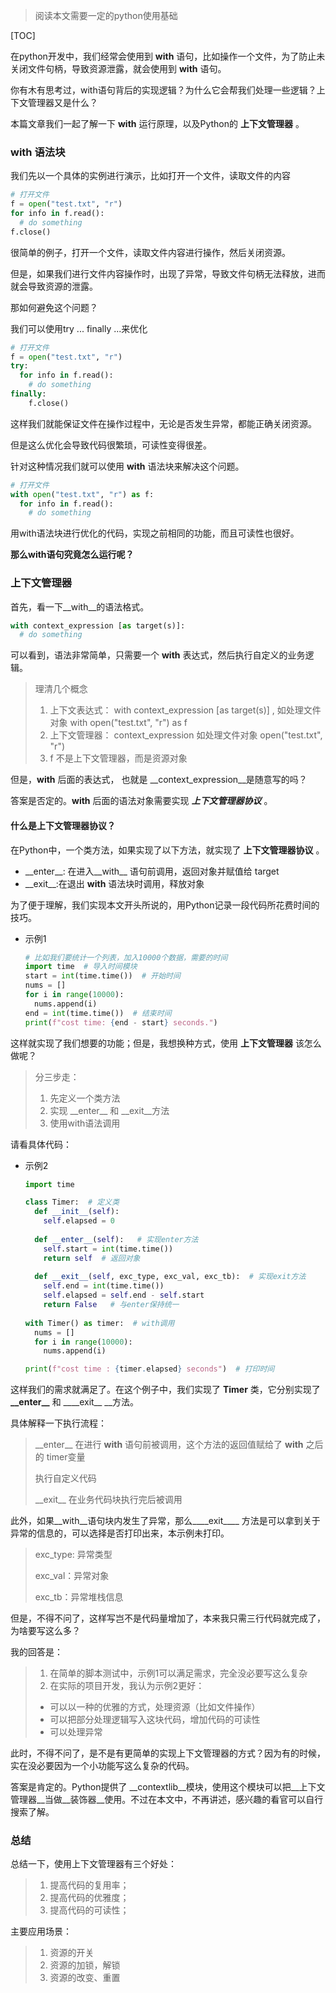 > 阅读本文需要一定的python使用基础

[TOC]

在python开发中，我们经常会使用到 __with__ 语句，比如操作一个文件，为了防止未关闭文件句柄，导致资源泄露，就会使用到 __with__ 语句。

你有木有思考过，with语句背后的实现逻辑？为什么它会帮我们处理一些逻辑？上下文管理器又是什么？

本篇文章我们一起了解一下 __with__ 运行原理，以及Python的 __上下文管理器__ 。

### with 语法块

我们先以一个具体的实例进行演示，比如打开一个文件，读取文件的内容

```python
# 打开文件
f = open("test.txt", "r")
for info in f.read():
  # do something
f.close()
```

很简单的例子，打开一个文件，读取文件内容进行操作，然后关闭资源。

但是，如果我们进行文件内容操作时，出现了异常，导致文件句柄无法释放，进而就会导致资源的泄露。

那如何避免这个问题？

我们可以使用try ... finally ...来优化

```python
# 打开文件
f = open("test.txt", "r")
try:
  for info in f.read():
    # do something
finally:
	f.close()
```

这样我们就能保证文件在操作过程中，无论是否发生异常，都能正确关闭资源。

但是这么优化会导致代码很繁琐，可读性变得很差。

针对这种情况我们就可以使用 __with__ 语法块来解决这个问题。

```python
# 打开文件
with open("test.txt", "r") as f:
  for info in f.read():
    # do something
```

用with语法块进行优化的代码，实现之前相同的功能，而且可读性也很好。

**那么with语句究竟怎么运行呢？**

### 上下文管理器

首先，看一下__with__的语法格式。

```python
with context_expression [as target(s)]:
  # do something
```

可以看到，语法非常简单，只需要一个 __with__ 表达式，然后执行自定义的业务逻辑。

> 理清几个概念
>
> 1. 上下文表达式： with context_expression [as target(s)] , 如处理文件对象 with open("test.txt", "r")  as f
> 2. 上下文管理器： context_expression 如处理文件对象 open("test.txt", "r")
> 3. f 不是上下文管理器，而是资源对象

但是，__with__ 后面的表达式， 也就是 __context_expression__是随意写的吗？

答案是否定的。__with__ 后面的语法对象需要实现 ___上下文管理器协议___ 。

#### 什么是上下文管理器协议？

在Python中，一个类方法，如果实现了以下方法，就实现了 __上下文管理器协议__ 。

* \_\_enter\_\_: 在进入__with__ 语句前调用，返回对象并赋值给 target
* \_\_exit\_\_:在退出 __with__ 语法块时调用，释放对象

为了便于理解，我们实现本文开头所说的，用Python记录一段代码所花费时间的技巧。

* 示例1

	```python
	# 比如我们要统计一个列表，加入10000个数据，需要的时间
	import time  # 导入时间模块
	start = int(time.time())  # 开始时间
	nums = []
	for i in range(10000):
	  nums.append(i)
	end = int(time.time())  # 结束时间
	print(f"cost time: {end - start} seconds.")
	```

这样就实现了我们想要的功能；但是，我想换种方式，使用 __上下文管理器__ 该怎么做呢？

> 分三步走：
>
> 1. 先定义一个类方法
> 2. 实现 \_\_enter\_\_  和 \_\_exit\_\_方法
> 3. 使用with语法调用 

请看具体代码：

* 示例2

	```python
	import time
	
	class Timer:  # 定义类
	  def __init__(self):
	    self.elapsed = 0
	    
	  def __enter__(self):   # 实现enter方法
	    self.start = int(time.time())
	    return self  # 返回对象
	    
	  def __exit__(self, exc_type, exc_val, exc_tb):  # 实现exit方法
	    self.end = int(time.time())
	    self.elapsed = self.end - self.start 
	    return False   # 与enter保持统一
	  
	with Timer() as timer:  # with调用
	  nums = []
	  for i in range(10000):
	    nums.append(i)
	
	print(f"cost time : {timer.elapsed} seconds")  # 打印时间
	```

这样我们的需求就满足了。在这个例子中，我们实现了 __Timer__ 类，它分别实现了 __\_\_enter\_\___ 和 __\_\_exit\_\_ __方法。

具体解释一下执行流程：

> _\_enter\_\_ 在进行 __with__ 语句前被调用，这个方法的返回值赋给了 __with__ 之后的 timer变量
>
> 执行自定义代码
>
> _\_exit\_\_ 在业务代码块执行完后被调用

此外，如果__with__语句块内发生了异常，那么__\_\_exit\_\___ 方法是可以拿到关于异常的信息的，可以选择是否打印出来，本示例未打印。

> exc_type: 异常类型
>
> exc_val：异常对象
>
> exc_tb：异常堆栈信息

但是，不得不问了，这样写岂不是代码量增加了，本来我只需三行代码就完成了，为啥要写这么多？

我的回答是：

> 1. 在简单的脚本测试中，示例1可以满足需求，完全没必要写这么复杂
> 2. 在实际的项目开发，我认为示例2更好：
> 	* 可以以一种的优雅的方式，处理资源（比如文件操作）
> 	* 可以把部分处理逻辑写入这块代码，增加代码的可读性
> 	* 可以处理异常

此时，不得不问了，是不是有更简单的实现上下文管理器的方式？因为有的时候，实在没必要因为一个小功能写这么复杂的代码。

答案是肯定的。Python提供了 __contextlib__模块，使用这个模块可以把__上下文管理器__当做__装饰器__使用。不过在本文中，不再讲述，感兴趣的看官可以自行搜索了解。

### 总结

总结一下，使用上下文管理器有三个好处：

> 1. 提高代码的复用率；
> 2. 提高代码的优雅度；
> 3. 提高代码的可读性；

主要应用场景：

> 1. 资源的开关
> 2. 资源的加锁，解锁
> 3. 资源的改变、重置

